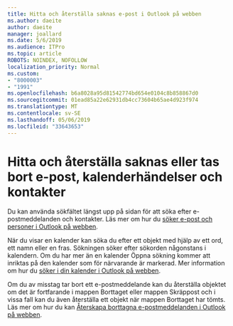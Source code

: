```yaml
---
title: Hitta och återställa saknas e-post i Outlook på webben
ms.author: daeite
author: daeite
manager: joallard
ms.date: 5/6/2019
ms.audience: ITPro
ms.topic: article
ROBOTS: NOINDEX, NOFOLLOW
localization_priority: Normal
ms.custom:
- "8000003"
- "1991"
ms.openlocfilehash: b6a8028a95d81542774bd654e0104c8b858867d0
ms.sourcegitcommit: 01ead85a22e62931db4cc73604b65ae4d923f974
ms.translationtype: MT
ms.contentlocale: sv-SE
ms.lasthandoff: 05/06/2019
ms.locfileid: "33643653"
---
```

# <a name="how-to-find-and-recover-missing-or-deleted-email-calendar-events-or-contacts"></a>Hitta och återställa saknas eller tas bort e-post, kalenderhändelser och kontakter

Du kan använda sökfältet längst upp på sidan för att söka efter e-postmeddelanden och kontakter. Läs mer om hur du [söker e-post och personer i Outlook på webben](https://support.office.com/article/b27e5eb7-3255-4c61-bf16-1c6a16bc2e6b).

När du visar en kalender kan söka du efter ett objekt med hjälp av ett ord, ett namn eller en fras. Sökningen söker efter sökorden någonstans i kalendern. Om du har mer än en kalender Öppna sökning kommer att inriktas på den kalender som för närvarande är markerad. Mer information om hur du [söker i din kalender i Outlook på webben](https://support.office.com/article/d587aaec-fb2c-4f6f-aee1-0df1fc591477).

Om du av misstag tar bort ett e-postmeddelande kan du återställa objektet om det är fortfarande i mappen Borttaget eller mappen Skräppost och i vissa fall kan du även återställa ett objekt när mappen Borttaget har tömts. Läs mer om hur du kan [Återskapa borttagna e-postmeddelanden i Outlook på webben](https://support.office.com/article/a8ca78ac-4721-4066-95dd-571842e9fb11).